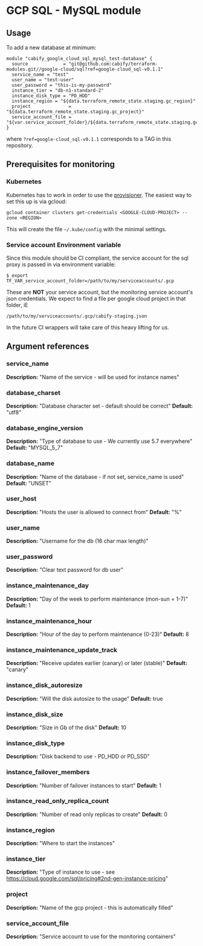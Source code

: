 # GCP SQL - MySQL module

## Usage
To add a new database at minimum:

```
module "cabify_google_cloud_sql_mysql_test-database" {
  source             = "git@github.com:cabify/terraform-modules.git//google-cloud/sql?ref=google-cloud_sql-v0.1.1"
  service_name = "test"
  user_name = "test-user"
  user_password = "this-is-my-password"
  instance_tier = "db-n1-standard-2"
  instance_disk_type = "PD_HDD"
  instance_region = "${data.terraform_remote_state.staging.gc_region}"
  project              = "${data.terraform_remote_state.staging.gc_project}"
  service_account_file = "${var.service_account_folder}/${data.terraform_remote_state.staging.gc_project}.json"
}
```

where `?ref=google-cloud_sql-v0.1.1` corresponds to a TAG in this repository.

## Prerequisites for monitoring

### Kubernetes

Kubernetes has to work in order to use the [provisioner](https://www.terraform.io/docs/providers/kubernetes/guides/getting-started.html).
The easiest way to set this up is via gcloud:

```
gcloud container clusters get-credentials <GOOGLE-CLOUD-PROJECT> --zone <REGION>
```

This will create the file `~/.kube/config` with the minimal settings.


### Service account Environment variable

Since this module should be CI compliant, the service account for the sql proxy is passed in via environment variable:

```
$ export TF_VAR_service_account_folder=/path/to/my/serviceaccounts/.gcp
```

These are **NOT** your service account, but the monitoring service account's json credentials.
We expect to find a file per google cloud project in that folder, iE

```
/path/to/my/serviceaccounts/.gcp/cabify-staging.json
```

In the future CI wrappers will take care of this heavy lifting for us.


## Argument references
### service_name
**Description:** "Name of the service - will be used for instance names"


### database_charset
**Description:** "Database character set - default should be correct"
**Default:** "utf8"


### database_engine_version
**Description:** "Type of database to use - We currently use 5.7 everywhere"
**Default:** "MYSQL_5_7"


### database_name
**Description:** "Name of the database - if not set, service_name is used"
**Default:** "UNSET"


### user_host
**Description:** "Hosts the user is allowed to connect from"
**Default:** "%"


### user_name
**Description:** "Username for the db (16 char max length)"


### user_password
**Description:** "Clear text password for db user"


### instance_maintenance_day
**Description:** "Day of the week to perform maintenance (mon-sun = 1-7)"
**Default:** 1


### instance_maintenance_hour
**Description:** "Hour of the day to perform maintenance (0-23)"
**Default:** 8


### instance_maintenance_update_track
**Description:** "Receive updates earlier (canary) or later (stable)"
**Default:** "canary"


### instance_disk_autoresize
**Description:** "Will the disk autosize to the usage"
**Default:** true


### instance_disk_size
**Description:** "Size in Gb of the disk"
**Default:** 10


### instance_disk_type
**Description:** "Disk backend to use - PD_HDD or PD_SSD"


### instance_failover_members
**Description:** "Number of failover instances to start"
**Default:** 1


### instance_read_only_replica_count
**Description:** "Number of read only replicas to create"
**Default:** 0


### instance_region
**Description:** "Where to start the instances"


### instance_tier
**Description:** "Type of instance to use - see https://cloud.google.com/sql/pricing#2nd-gen-instance-pricing"

### project
**Description:** "Name of the gcp project - this is automatically filled"

### service_account_file
**Description:** "Service account to use for the monitoring containers"
